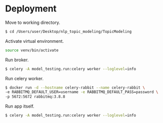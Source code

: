 # Deployment

Move to working directory.
```sh
$ cd /Users/user/Desktop/nlp_topic_modeling/TopicModeling
```
Activate virtual environment.
```sh
source venv/bin/activate
```
Run broker.
```sh
$ celery -A model_testing.run:celery worker --loglevel=info
```

Run celery worker.
```sh
$ docker run -d --hostname celery-rabbit --name celery-rabbit \
-e RABBITMQ_DEFAULT_USER=username -e RABBITMQ_DEFAULT_PASS=password \
-p 5672:5672 rabbitmq:3.8.8
```

Run app itself.
```sh
$ celery -A model_testing.run:celery worker --loglevel=info
```